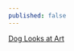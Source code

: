 ```yaml
---
published: false
---
```

[Dog Looks at Art](https://g.redditmedia.com/QIyYFDjlZ-f8ePIl8NuIY481PJy8YYI-lIXruDtTKCM.gif?fm=mp4&mp4-fragmented=false&s=23264e00b2f523c8463f74076589c283)